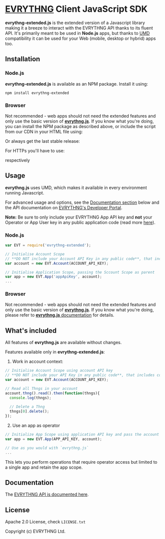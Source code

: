 # [EVRYTHNG](https://www.evrythng.com) Client JavaScript SDK


**evrythng-extended.js** is the extended version of a Javascript library making it a breeze to interact with the EVRYTHNG API thanks to its fluent API. It's primarily meant to be used in **Node.js** apps, but thanks to  [UMD](https://github.com/umdjs/umd) compatibility it can be used for your Web (mobile, desktop or hybrid) apps too.

## Installation

### Node.js

**evrythng-extended.js** is available as an NPM package. Install it using:

    npm install evrythng-extended

### Browser

Not recommended - web apps should not need the extended features and only use the basic version of [**evrythng.js**](https://github.com/evrythng/evrythng.js).
If you know what you're doing, you can install the NPM package as described above, or include the script from our CDN in your HTML file using:
                                                       
   <script src="//cdn.evrythng.net/toolkit/evrythng-js-sdk/evrythng-extended-2.1.0.min.js"></script>

Or always get the last stable release:

   <script src="//cdn.evrythng.net/toolkit/evrythng-js-sdk/evrythng-extended.js"></script>
   <script src="//cdn.evrythng.net/toolkit/evrythng-js-sdk/evrythng-extended.min.js"></script>
   
For HTTPs you'll have to use:

   <script src="//d10ka0m22z5ju5.cloudfront.net/toolkit/evrythng-js-sdk/evrythng-extended-2.1.0.min.js"></script>

respectively

   <script src="//d10ka0m22z5ju5.cloudfront.net/toolkit/evrythng-js-sdk/evrythng-extended.min.js"></script>
   

## Usage

**evrythng.js** uses UMD, which makes it available in every environment running Javascript.

For advanced usage and options, see the [Documentation section](#documentation) below and the API 
documentation on [EVRYTHNG's Developer Portal](https://dashboard.evrythng.com/developers). 

**Note:** Be sure to only include your EVRYTHNG App API key and **not** your Operator or App User key in any public application code (read more [here](https://dashboard.evrythng.com/developers/apidoc#appusers)).

### Node.js

```javascript
var EVT = require('evrythng-extended');

// Initialise Account Scope
// **DO NOT include your Account API Key in any public code**, that includes committing to any public repositories (GitHub, BitBucket, etc.)!
var account = new EVT.Account(ACCOUNT_API_KEY);

// Initialise Application Scope, passing the Sccount Scope as parent
var app = new EVT.App('appApiKey', account);
...
```

### Browser

Not recommended - web apps should not need the extended features and only use the basic version of [**evrythng.js**](https://github.com/evrythng/evrythng.js).
If you know what you're doing, please refer to [**evrythng.js** documentation](https://github.com/evrythng/evrythng.js#browser) for details.

## What's included

All features of **evrythng.js** are available without changes.

Features available only in **evrythng-extended.js**:
1. Work in account context:
```javascript
// Initialise Account Scope using account API key
// **DO NOT include your API Key in any public code**, that includes committing to any public repositories (GitHub, BitBucket, etc.)!
var account = new EVT.Account(ACCOUNT_API_KEY);

// Read all Thngs in your account
account.thng().read().then(function(thngs){
  console.log(thngs);
  
  // Delete a Thng
  thngs[0].delete();
});
```

2. Use an app as operator 
```javascript
// Initialize App Scope using application API key and pass the account as parent scope
var app = new EVT.App(APP_API_KEY, account);

// Use as you would with `evrythng.js`
...
```
This lets you perform operations that require operator access but limited to a single app and retain the app scope.

## Documentation

The [EVRYTHNG API is documented here](https://dashboard.evrythng.com/developers/apidoc).

## License

Apache 2.0 License, check `LICENSE.txt`

Copyright (c) EVRYTHNG Ltd.

